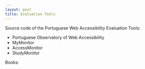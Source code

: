 ```yaml
---
layout: post
title: Evaluation Tools
---
```


Source code of the Portuguese Web Accessibility Evaluation Tools:

- Portuguese Observatory of Web Accessibility
- MyMonitor
- AccessMonitor
- StudyMonitor

Books:
